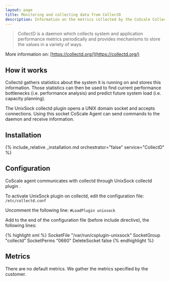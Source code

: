 ```yaml
---
layout: page
title: Monitoring and collecting data from CollectD
description: Information on the metrics collected by the CoScale CollectD plugin.
---
```


> CollectD is a daemon which collects system and application performance metrics periodically and provides mechanisms to store the values in a variety of ways.

More information on: [https://collectd.org/](https://collectd.org/)

## How it works

Collectd gathers statistics about the system it is running on and stores this information. Those statistics can then be used to find current performance bottlenecks (i.e. performance analysis) and predict future system load (i.e. capacity planning).

The UnixSock collectd plugin opens a UNIX domain socket and accepts connections. Using this socket CoScale Agent can send commands to the daemon and receive information.

## Installation

{% include_relative _installation.md orchestrator="false" service="CollectD" %}

## Configuration

CoScale agent communicates with collectd through UnixSock collectd plugin .

To activate UnixSock plugin on collectd, edit the configuration file: `/etc/collectd.conf`

Uncomment the following line:
`#LoadPlugin unixsock`

Add to the end of the configuration file (before include directive), the following lines:

{% highlight xml %}
<Plugin unixsock>
    SocketFile "/var/run/csplugin-unixsock"
    SocketGroup "collectd"
    SocketPerms "0660"
    DeleteSocket false
</Plugin>
{% endhighlight %}

## Metrics

There are no default metrics. We gather the metrics specified by the customer.
